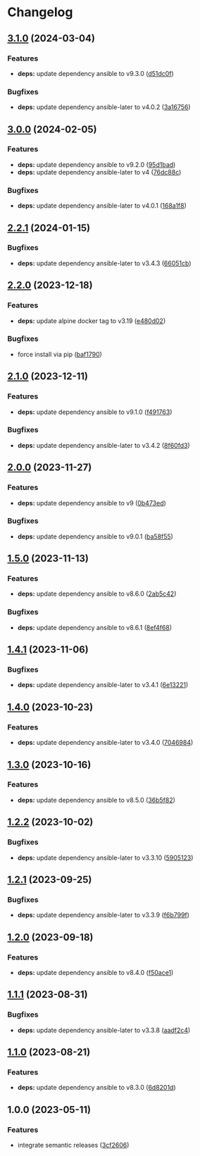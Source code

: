 # Changelog

## [3.1.0](https://github.com/actionhippie/ansible-later/compare/v3.0.0...v3.1.0) (2024-03-04)


### Features

* **deps:** update dependency ansible to v9.3.0 ([d51dc0f](https://github.com/actionhippie/ansible-later/commit/d51dc0fd26eb99b2608b5369192c2d254856dd28))


### Bugfixes

* **deps:** update dependency ansible-later to v4.0.2 ([3a16756](https://github.com/actionhippie/ansible-later/commit/3a1675668a57fb20eaf324687aa1cb6e6b0a408a))

## [3.0.0](https://github.com/actionhippie/ansible-later/compare/v2.2.1...v3.0.0) (2024-02-05)


### Features

* **deps:** update dependency ansible to v9.2.0 ([95d1bad](https://github.com/actionhippie/ansible-later/commit/95d1badd1fb9988551e4608dbecd86a146afd43a))
* **deps:** update dependency ansible-later to v4 ([76dc88c](https://github.com/actionhippie/ansible-later/commit/76dc88c1ae7a57f769ed290b5d76903c835945b3))


### Bugfixes

* **deps:** update dependency ansible-later to v4.0.1 ([168a1f8](https://github.com/actionhippie/ansible-later/commit/168a1f85b34f9fbb78a09ad58040581490f2926d))

## [2.2.1](https://github.com/actionhippie/ansible-later/compare/v2.2.0...v2.2.1) (2024-01-15)


### Bugfixes

* **deps:** update dependency ansible-later to v3.4.3 ([66051cb](https://github.com/actionhippie/ansible-later/commit/66051cb07b44bff94ceb1790321cfa804d9f76fb))

## [2.2.0](https://github.com/actionhippie/ansible-later/compare/v2.1.0...v2.2.0) (2023-12-18)


### Features

* **deps:** update alpine docker tag to v3.19 ([e480d02](https://github.com/actionhippie/ansible-later/commit/e480d02120386ddfdd02e4471c8fc4d2b61ea3e0))


### Bugfixes

* force install via pip ([baf1790](https://github.com/actionhippie/ansible-later/commit/baf179013227161cadb9813ee90a328cafdfef82))

## [2.1.0](https://github.com/actionhippie/ansible-later/compare/v2.0.0...v2.1.0) (2023-12-11)


### Features

* **deps:** update dependency ansible to v9.1.0 ([f491763](https://github.com/actionhippie/ansible-later/commit/f491763acf72052a6c6dd7f3712c7cd8fcab2853))


### Bugfixes

* **deps:** update dependency ansible-later to v3.4.2 ([8f60fd3](https://github.com/actionhippie/ansible-later/commit/8f60fd33a9ffb1871332b5f3c4eaf8b14e56cfd9))

## [2.0.0](https://github.com/actionhippie/ansible-later/compare/v1.5.0...v2.0.0) (2023-11-27)


### Features

* **deps:** update dependency ansible to v9 ([0b473ed](https://github.com/actionhippie/ansible-later/commit/0b473eda7ed75e4006dacb7bb4ed67de8cd3a381))


### Bugfixes

* **deps:** update dependency ansible to v9.0.1 ([ba58f55](https://github.com/actionhippie/ansible-later/commit/ba58f552562ccea75aeaad355c03dd2194a6b0e2))

## [1.5.0](https://github.com/actionhippie/ansible-later/compare/v1.4.1...v1.5.0) (2023-11-13)


### Features

* **deps:** update dependency ansible to v8.6.0 ([2ab5c42](https://github.com/actionhippie/ansible-later/commit/2ab5c42306410bb4ecd0f341757998d956205d8a))


### Bugfixes

* **deps:** update dependency ansible to v8.6.1 ([8ef4f68](https://github.com/actionhippie/ansible-later/commit/8ef4f68152cf73638c2daaefc1e25848031f4e83))

## [1.4.1](https://github.com/actionhippie/ansible-later/compare/v1.4.0...v1.4.1) (2023-11-06)


### Bugfixes

* **deps:** update dependency ansible-later to v3.4.1 ([6e13221](https://github.com/actionhippie/ansible-later/commit/6e132219dce522fc3b101221454e2ca17bc47868))

## [1.4.0](https://github.com/actionhippie/ansible-later/compare/v1.3.0...v1.4.0) (2023-10-23)


### Features

* **deps:** update dependency ansible-later to v3.4.0 ([7046984](https://github.com/actionhippie/ansible-later/commit/704698454e89900831b63a8aa79b2bc0c60b495f))

## [1.3.0](https://github.com/actionhippie/ansible-later/compare/v1.2.2...v1.3.0) (2023-10-16)


### Features

* **deps:** update dependency ansible to v8.5.0 ([36b5f82](https://github.com/actionhippie/ansible-later/commit/36b5f820f553af6b56315cf1428550abe7098722))

## [1.2.2](https://github.com/actionhippie/ansible-later/compare/v1.2.1...v1.2.2) (2023-10-02)


### Bugfixes

* **deps:** update dependency ansible-later to v3.3.10 ([5905123](https://github.com/actionhippie/ansible-later/commit/590512319ebdce35df6c26c738f363b0ad87ab15))

## [1.2.1](https://github.com/actionhippie/ansible-later/compare/v1.2.0...v1.2.1) (2023-09-25)


### Bugfixes

* **deps:** update dependency ansible-later to v3.3.9 ([f6b799f](https://github.com/actionhippie/ansible-later/commit/f6b799ffd53ae661cf89f72f08062120dc5ded66))

## [1.2.0](https://github.com/actionhippie/ansible-later/compare/v1.1.1...v1.2.0) (2023-09-18)


### Features

* **deps:** update dependency ansible to v8.4.0 ([f50ace1](https://github.com/actionhippie/ansible-later/commit/f50ace184daa475c23dbb960198dd8921faa2f24))

## [1.1.1](https://github.com/actionhippie/ansible-later/compare/v1.1.0...v1.1.1) (2023-08-31)


### Bugfixes

* **deps:** update dependency ansible-later to v3.3.8 ([aadf2c4](https://github.com/actionhippie/ansible-later/commit/aadf2c4e7e652854c9f357c658d2444c9df1511c))

## [1.1.0](https://github.com/actionhippie/ansible-later/compare/v1.0.0...v1.1.0) (2023-08-21)


### Features

* **deps:** update dependency ansible to v8.3.0 ([6d8201d](https://github.com/actionhippie/ansible-later/commit/6d8201dc02099326fd52de7fe9ecd6fc42e7abb6))

## 1.0.0 (2023-05-11)


### Features

* integrate semantic releases ([3cf2606](https://github.com/actionhippie/ansible-later/commit/3cf2606f7ba10dcd3d4cbcef7264b6e150c66ad7))
